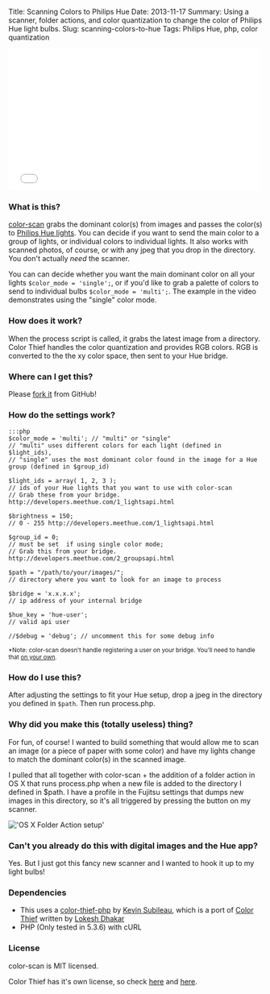 Title: Scanning Colors to Philips Hue
Date: 2013-11-17
Summary: Using a scanner, folder actions, and color quantization to change the color of Philips Hue light bulbs.
Slug: scanning-colors-to-hue
Tags: Philips Hue, php, color quantization

<div class="videoWrapper">
<iframe src="//player.vimeo.com/video/79212881?title=0&amp;byline=0&amp;portrait=0" width="500" height="281" frameborder="0" webkitallowfullscreen mozallowfullscreen allowfullscreen></iframe>
</div>

### What is this?

[color-scan](https://github.com/alexpgates/color-scan) grabs the dominant color(s) from images and passes the color(s) to [Philips Hue lights](https://www.meethue.com/en-US). You can decide if you want to send the main color to a group of lights, or individual colors to individual lights. It also works with scanned photos, of course, or with any jpeg that you drop in the directory. You don't actually _need_ the scanner.

You can can decide whether you want the main dominant color on all your lights `$color_mode = 'single';`, or if you'd like to grab a palette of colors to send to individual bulbs `$color_mode = 'multi';`. The example in the video demonstrates using the "single" color mode.

### How does it work?

When the process script is called, it grabs the latest image from a directory. Color Thief handles the color quantization and provides RGB colors. RGB is converted to the the xy color space, then sent to your Hue bridge.

### Where can I get this?

Please [fork it](https://github.com/alexpgates/color-scan) from GitHub!

### How do the settings work?

    :::php
    $color_mode = 'multi'; // "multi" or "single"
    // "multi" uses different colors for each light (defined in $light_ids), 
    // "single" uses the most dominant color found in the image for a Hue group (defined in $group_id)

    $light_ids = array( 1, 2, 3 ); 
    // ids of your Hue lights that you want to use with color-scan
    // Grab these from your bridge. http://developers.meethue.com/1_lightsapi.html

    $brightness = 150;
    // 0 - 255 http://developers.meethue.com/1_lightsapi.html

    $group_id = 0; 
    // must be set  if using single color mode;
    // Grab this from your bridge. http://developers.meethue.com/2_groupsapi.html

    $path = "/path/to/your/images/";
    // directory where you want to look for an image to process

    $bridge = 'x.x.x.x'; 
    // ip address of your internal bridge

    $hue_key = 'hue-user'; 
    // valid api user

    //$debug = 'debug'; // uncomment this for some debug info

<small>*Note: color-scan doesn't handle registering a user on your bridge. You'll need to handle that [on your own](http://developers.meethue.com/4_configurationapi.html).</small>

### How do I use this?

After adjusting the settings to fit your Hue setup, drop a jpeg in the directory you defined in `$path`. Then run process.php.

### Why did you make this (totally useless) thing?

For fun, of course! I wanted to build something that would allow me to scan an image (or a piece of paper with some color) and have my lights change to match the dominant color(s) in the scanned image.

I pulled that all together with color-scan + the addition of a folder action in OS X that runs process.php when a new file is added to the directory I defined in $path. I have a profile in the Fujitsu settings that dumps new images in this directory, so it's all triggered by pressing the button on my scanner.

!['OS X Folder Action setup'](https://dl.dropboxusercontent.com/u/2227623/blog-images/XNMDVF-Screen_Shot_2013-11-22_at_3.03.28_PM.png)

### Can't you already do this with digital images and the Hue app?

Yes. But I just got this fancy new scanner and I wanted to hook it up to my light bulbs!

### Dependencies

- This uses a [color-thief-php](https://github.com/ksubileau/color-thief-php) by [Kevin Subileau](http://kevinsubileau.fr), which is a port of [Color Thief](https://github.com/lokesh/color-thief, "Color Thief") written by [Lokesh Dhakar](http://lokeshdhakar.com/)
- PHP (Only tested in 5.3.6) with cURL


### License

color-scan is MIT licensed.

Color Thief has it's own license, so check [here](https://github.com/lokesh/color-thief) and [here](https://github.com/ksubileau/color-thief-php).